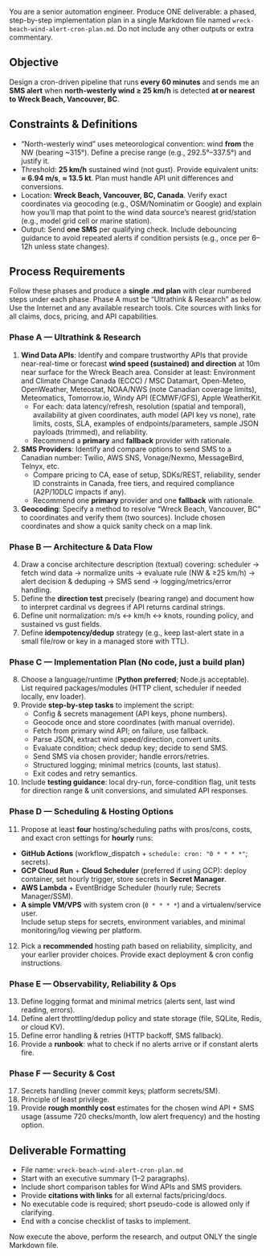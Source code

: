 You are a senior automation engineer. Produce ONE deliverable: a phased, step-by-step implementation plan in a single Markdown file named `wreck-beach-wind-alert-cron-plan.md`. Do not include any other outputs or extra commentary.

## Objective
Design a cron-driven pipeline that runs **every 60 minutes** and sends me an **SMS alert** when **north-westerly wind ≥ 25 km/h** is detected **at or nearest to Wreck Beach, Vancouver, BC**.

## Constraints & Definitions
- “North-westerly wind” uses meteorological convention: wind **from** the NW (bearing ~315°). Define a precise range (e.g., 292.5°–337.5°) and justify it.
- Threshold: **25 km/h** sustained wind (not gust). Provide equivalent units: **≈ 6.94 m/s**, **≈ 13.5 kt**. Plan must handle API unit differences and conversions.
- Location: **Wreck Beach, Vancouver, BC, Canada**. Verify exact coordinates via geocoding (e.g., OSM/Nominatim or Google) and explain how you’ll map that point to the wind data source’s nearest grid/station (e.g., model grid cell or marine station).
- Output: Send **one SMS** per qualifying check. Include debouncing guidance to avoid repeated alerts if condition persists (e.g., once per 6–12h unless state changes).

## Process Requirements
Follow these phases and produce a **single .md plan** with clear numbered steps under each phase. Phase A must be “Ultrathink & Research” as below. Use the Internet and any available research tools. Cite sources with links for all claims, docs, pricing, and API capabilities.

### Phase A — Ultrathink & Research
1) **Wind Data APIs**: Identify and compare trustworthy APIs that provide near-real-time or forecast **wind speed (sustained) and direction** at 10m near surface for the Wreck Beach area. Consider at least: Environment and Climate Change Canada (ECCC) / MSC Datamart, Open-Meteo, OpenWeather, Meteostat, NOAA/NWS (note Canadian coverage limits), Meteomatics, Tomorrow.io, Windy API (ECMWF/GFS), Apple WeatherKit.  
   - For each: data latency/refresh, resolution (spatial and temporal), availability at given coordinates, auth model (API key vs none), rate limits, costs, SLA, examples of endpoints/parameters, sample JSON payloads (trimmed), and reliability.  
   - Recommend a **primary** and **fallback** provider with rationale.
2) **SMS Providers**: Identify and compare options to send SMS to a Canadian number: Twilio, AWS SNS, Vonage/Nexmo, MessageBird, Telnyx, etc.  
   - Compare pricing to CA, ease of setup, SDKs/REST, reliability, sender ID constraints in Canada, free tiers, and required compliance (A2P/10DLC impacts if any).  
   - Recommend one **primary** provider and one **fallback** with rationale.
3) **Geocoding**: Specify a method to resolve “Wreck Beach, Vancouver, BC” to coordinates and verify them (two sources). Include chosen coordinates and show a quick sanity check on a map link.

### Phase B — Architecture & Data Flow
4) Draw a concise architecture description (textual) covering: scheduler → fetch wind data → normalize units → evaluate rule (NW & ≥25 km/h) → alert decision & deduping → SMS send → logging/metrics/error handling.  
5) Define the **direction test** precisely (bearing range) and document how to interpret cardinal vs degrees if API returns cardinal strings.  
6) Define unit normalization: m/s ↔ km/h ↔ knots, rounding policy, and sustained vs gust fields.  
7) Define **idempotency/dedup** strategy (e.g., keep last-alert state in a small file/row or key in a managed store with TTL).

### Phase C — Implementation Plan (No code, just a build plan)
8) Choose a language/runtime (**Python preferred**; Node.js acceptable). List required packages/modules (HTTP client, scheduler if needed locally, env loader).  
9) Provide **step-by-step tasks** to implement the script:  
   - Config & secrets management (API keys, phone numbers).  
   - Geocode once and store coordinates (with manual override).  
   - Fetch from primary wind API; on failure, use fallback.  
   - Parse JSON, extract wind speed/direction, convert units.  
   - Evaluate condition; check dedup key; decide to send SMS.  
   - Send SMS via chosen provider; handle errors/retries.  
   - Structured logging; minimal metrics (counts, last status).  
   - Exit codes and retry semantics.  
10) Include **testing guidance**: local dry-run, force-condition flag, unit tests for direction range & unit conversions, and simulated API responses.

### Phase D — Scheduling & Hosting Options
11) Propose at least **four** hosting/scheduling paths with pros/cons, costs, and exact cron settings for **hourly** runs:  
   - **GitHub Actions** (workflow_dispatch + `schedule: cron: "0 * * * *"`; secrets).  
   - **GCP Cloud Run** + **Cloud Scheduler** (preferred if using GCP): deploy container, set hourly trigger, store secrets in **Secret Manager**.  
   - **AWS Lambda** + EventBridge Scheduler (hourly rule; Secrets Manager/SSM).  
   - **A simple VM/VPS** with system cron (`0 * * * *`) and a virtualenv/service user.  
   Include setup steps for secrets, environment variables, and minimal monitoring/log viewing per platform.
12) Pick a **recommended** hosting path based on reliability, simplicity, and your earlier provider choices. Provide exact deployment & cron config instructions.

### Phase E — Observability, Reliability & Ops
13) Define logging format and minimal metrics (alerts sent, last wind reading, errors).  
14) Define alert throttling/dedup policy and state storage (file, SQLite, Redis, or cloud KV).  
15) Define error handling & retries (HTTP backoff, SMS fallback).  
16) Provide a **runbook**: what to check if no alerts arrive or if constant alerts fire.

### Phase F — Security & Cost
17) Secrets handling (never commit keys; platform secrets/SM).  
18) Principle of least privilege.  
19) Provide **rough monthly cost** estimates for the chosen wind API + SMS usage (assume 720 checks/month, low alert frequency) and the hosting option.

## Deliverable Formatting
- File name: `wreck-beach-wind-alert-cron-plan.md`
- Start with an executive summary (1–2 paragraphs).
- Include short comparison tables for Wind APIs and SMS providers.
- Provide **citations with links** for all external facts/pricing/docs.
- No executable code is required; short pseudo-code is allowed only if clarifying.
- End with a concise checklist of tasks to implement.

Now execute the above, perform the research, and output ONLY the single Markdown file.
